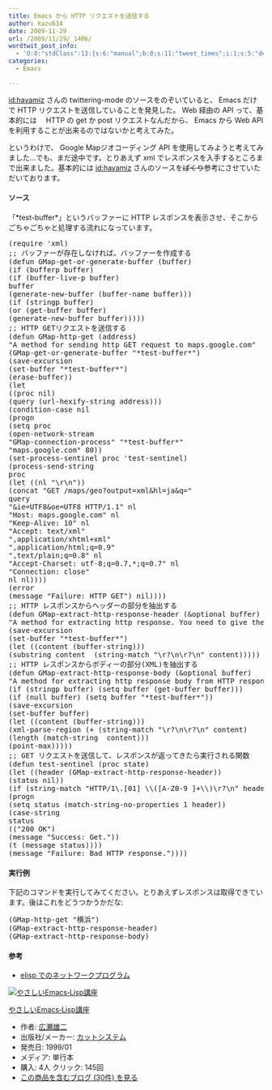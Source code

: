 ```yaml
---
title: Emacs から HTTP リクエストを送信する
author: kazu634
date: 2009-11-29
url: /2009/11/29/_1406/
wordtwit_post_info:
  - 'O:8:"stdClass":13:{s:6:"manual";b:0;s:11:"tweet_times";i:1;s:5:"delay";i:0;s:7:"enabled";i:1;s:10:"separation";s:2:"60";s:7:"version";s:3:"3.7";s:14:"tweet_template";b:0;s:6:"status";i:2;s:6:"result";a:0:{}s:13:"tweet_counter";i:2;s:13:"tweet_log_ids";a:1:{i:0;i:4957;}s:9:"hash_tags";a:0:{}s:8:"accounts";a:1:{i:0;s:7:"kazu634";}}'
categories:
  - Emacs

---
```

<div class="section">
<p>
<a href="http://d.hatena.ne.jp/hayamiz/" onclick="__gaTracker('send', 'event', 'outbound-article', 'http://d.hatena.ne.jp/hayamiz/', 'id:hayamiz');">id:hayamiz</a> さんの twittering-mode のソースをのぞいていると、 Emacs だけで HTTP リクエストを送信していることを発見した。 Web 経由の API って、基本的には 　HTTP の get か post リクエストなんだから、 Emacs から Web API を利用することが出来るのではないかと考えてみた。
</p>
  
<p>
    というわけで、 Google Mapジオコーディング API を使用してみようと考えてみました…でも、まだ途中です。とりあえず xml でレスポンスを入手するところまで出来ました。基本的には <a href="http://d.hatena.ne.jp/hayamiz/" onclick="__gaTracker('send', 'event', 'outbound-article', 'http://d.hatena.ne.jp/hayamiz/', 'id:hayamiz');">id:hayamiz</a> さんのソースを<strike>ぱくり</strike>参考にさせていただいております。
</p>
  
<h4>
    ソース
</h4>
  
<p>
    「*test-buffer*」というバッファーに HTTP レスポンスを表示させ、そこからごちゃごちゃと処理する流れになっています。
</p>
  
<pre class="syntax-highlight">
<span class="synSpecial">(</span><span class="synStatement">require</span> <span class="synSpecial">'</span><span class="synIdentifier">xml</span><span class="synSpecial">)</span>
<span class="synComment">;; バッファーが存在しなければ、バッファーを作成する</span>
<span class="synSpecial">(</span><span class="synStatement">defun</span> GMap-get-or-generate-buffer <span class="synSpecial">(</span>buffer<span class="synSpecial">)</span>
<span class="synSpecial">(</span><span class="synStatement">if</span> <span class="synSpecial">(</span>bufferp buffer<span class="synSpecial">)</span>
<span class="synSpecial">(</span><span class="synStatement">if</span> <span class="synSpecial">(</span>buffer-live-p buffer<span class="synSpecial">)</span>
buffer
<span class="synSpecial">(</span>generate-new-buffer <span class="synSpecial">(</span>buffer-name buffer<span class="synSpecial">)))</span>
<span class="synSpecial">(</span><span class="synStatement">if</span> <span class="synSpecial">(</span><span class="synStatement">stringp</span> buffer<span class="synSpecial">)</span>
<span class="synSpecial">(</span><span class="synStatement">or</span> <span class="synSpecial">(</span>get-buffer buffer<span class="synSpecial">)</span>
<span class="synSpecial">(</span>generate-new-buffer buffer<span class="synSpecial">)))))</span>
<span class="synComment">;; HTTP GETリクエストを送信する</span>
<span class="synSpecial">(</span><span class="synStatement">defun</span> GMap-http-get <span class="synSpecial">(</span>address<span class="synSpecial">)</span>
<span class="synConstant">&#34;A method for sending http GET request to maps.google.com&#34;</span>
<span class="synSpecial">(</span>GMap-get-or-generate-buffer <span class="synConstant">&#34;*test-buffer*&#34;</span><span class="synSpecial">)</span>
<span class="synSpecial">(</span>save-excursion
<span class="synSpecial">(</span>set-buffer <span class="synConstant">&#34;*test-buffer*&#34;</span><span class="synSpecial">)</span>
<span class="synSpecial">(</span>erase-buffer<span class="synSpecial">))</span>
<span class="synSpecial">(</span><span class="synStatement">let</span>
<span class="synSpecial">((</span>proc <span class="synStatement">nil</span><span class="synSpecial">)</span>
<span class="synSpecial">(</span>query <span class="synSpecial">(</span>url-hexify-string address<span class="synSpecial">)))</span>
<span class="synSpecial">(</span>condition-case <span class="synStatement">nil</span>
<span class="synSpecial">(</span><span class="synStatement">progn</span>
<span class="synSpecial">(</span><span class="synStatement">setq</span> proc
<span class="synSpecial">(</span>open-network-stream
<span class="synConstant">&#34;GMap-connection-process&#34;</span> <span class="synConstant">&#34;*test-buffer*&#34;</span>
<span class="synConstant">&#34;maps.google.com&#34;</span> <span class="synConstant">80</span><span class="synSpecial">))</span>
<span class="synSpecial">(</span>set-process-sentinel proc <span class="synSpecial">'</span><span class="synIdentifier">test-sentinel</span><span class="synSpecial">)</span>
<span class="synSpecial">(</span>process-send-string
proc
<span class="synSpecial">(</span><span class="synStatement">let</span> <span class="synSpecial">((</span>nl <span class="synConstant">&#34;\r\n&#34;</span><span class="synSpecial">))</span>
<span class="synSpecial">(</span>concat <span class="synConstant">&#34;GET /maps/geo?output=xml&#38;hl=ja&#38;q=&#34;</span>
query
<span class="synConstant">&#34;&#38;ie=UTF8&#38;oe=UTF8 HTTP/1.1&#34;</span> nl
<span class="synConstant">&#34;Host: maps.google.com&#34;</span> nl
<span class="synConstant">&#34;Keep-Alive: 10&#34;</span> nl
<span class="synConstant">&#34;Accept: text/xml&#34;</span>
<span class="synConstant">&#34;,application/xhtml+xml&#34;</span>
<span class="synConstant">&#34;,application/html;q=0.9&#34;</span>
<span class="synConstant">&#34;,text/plain;q=0.8&#34;</span> nl
<span class="synConstant">&#34;Accept-Charset: utf-8;q=0.7,*;q=0.7&#34;</span> nl
<span class="synConstant">&#34;Connection: close&#34;</span>
nl nl<span class="synSpecial">))))</span>
<span class="synSpecial">(</span><span class="synStatement">error</span>
<span class="synSpecial">(</span>message <span class="synConstant">&#34;Failure: HTTP GET&#34;</span><span class="synSpecial">)</span> <span class="synStatement">nil</span><span class="synSpecial">))))</span>
<span class="synComment">;; HTTP レスポンスからヘッダーの部分を抽出する</span>
<span class="synSpecial">(</span><span class="synStatement">defun</span> GMap-extract-http-response-header <span class="synSpecial">(</span>&#38;optional buffer<span class="synSpecial">)</span>
<span class="synConstant">&#34;A method for extracting http response. You need to give the buffer name as the argument.&#34;</span>
<span class="synSpecial">(</span>save-excursion
<span class="synSpecial">(</span>set-buffer <span class="synConstant">&#34;*test-buffer*&#34;</span><span class="synSpecial">)</span>
<span class="synSpecial">(</span><span class="synStatement">let</span> <span class="synSpecial">((</span>content <span class="synSpecial">(</span>buffer-string<span class="synSpecial">)))</span>
<span class="synSpecial">(</span>substring content <span class="synConstant"></span> <span class="synSpecial">(</span>string-match <span class="synConstant">&#34;\r?\n\r?\n&#34;</span> content<span class="synSpecial">)))))</span>
<span class="synComment">;; HTTP レスポンスからボディーの部分(XML)を抽出する</span>
<span class="synSpecial">(</span><span class="synStatement">defun</span> GMap-extract-http-response-body <span class="synSpecial">(</span>&#38;optional buffer<span class="synSpecial">)</span>
<span class="synConstant">&#34;A method for extracting http response body from HTTP response.&#34;</span>
<span class="synSpecial">(</span><span class="synStatement">if</span> <span class="synSpecial">(</span><span class="synStatement">stringp</span> buffer<span class="synSpecial">)</span> <span class="synSpecial">(</span><span class="synStatement">setq</span> buffer <span class="synSpecial">(</span>get-buffer buffer<span class="synSpecial">)))</span>
<span class="synSpecial">(</span><span class="synStatement">if</span> <span class="synSpecial">(</span><span class="synStatement">null</span> buffer<span class="synSpecial">)</span> <span class="synSpecial">(</span><span class="synStatement">setq</span> buffer <span class="synConstant">&#34;*test-buffer*&#34;</span><span class="synSpecial">))</span>
<span class="synSpecial">(</span>save-excursion
<span class="synSpecial">(</span>set-buffer buffer<span class="synSpecial">)</span>
<span class="synSpecial">(</span><span class="synStatement">let</span> <span class="synSpecial">((</span>content <span class="synSpecial">(</span>buffer-string<span class="synSpecial">)))</span>
<span class="synSpecial">(</span>xml-parse-region <span class="synSpecial">(</span><span class="synStatement">+</span> <span class="synSpecial">(</span>string-match <span class="synConstant">&#34;\r?\n\r?\n&#34;</span> content<span class="synSpecial">)</span>
<span class="synSpecial">(</span><span class="synStatement">length</span> <span class="synSpecial">(</span>match-string <span class="synConstant"></span> content<span class="synSpecial">)))</span>
<span class="synSpecial">(</span>point-max<span class="synSpecial">)))))</span>
<span class="synComment">;; GET リクエストを送信して、レスポンスが返ってきたら実行される関数</span>
<span class="synSpecial">(</span><span class="synStatement">defun</span> test-sentinel <span class="synSpecial">(</span>proc state<span class="synSpecial">)</span>
<span class="synSpecial">(</span><span class="synStatement">let</span> <span class="synSpecial">((</span>header <span class="synSpecial">(</span>GMap-extract-http-response-header<span class="synSpecial">))</span>
<span class="synSpecial">(</span>status <span class="synStatement">nil</span><span class="synSpecial">))</span>
<span class="synSpecial">(</span><span class="synStatement">if</span> <span class="synSpecial">(</span>string-match <span class="synConstant">&#34;HTTP/1\.[01] \\([A-Z0-9 ]+\\)\r?\n&#34;</span> header<span class="synSpecial">)</span>
<span class="synSpecial">(</span><span class="synStatement">progn</span>
<span class="synSpecial">(</span><span class="synStatement">setq</span> status <span class="synSpecial">(</span>match-string-no-properties <span class="synConstant">1</span> header<span class="synSpecial">))</span>
<span class="synSpecial">(</span>case-string
status
<span class="synSpecial">((</span><span class="synConstant">&#34;200 OK&#34;</span><span class="synSpecial">)</span>
<span class="synSpecial">(</span>message <span class="synConstant">&#34;Success: Get.&#34;</span><span class="synSpecial">))</span>
<span class="synSpecial">(</span><span class="synStatement">t</span> <span class="synSpecial">(</span>message status<span class="synSpecial">))))</span>
<span class="synSpecial">(</span>message <span class="synConstant">&#34;Failure: Bad HTTP response.&#34;</span><span class="synSpecial">))))</span>
</pre>
  
<p>
</p>
  
<h4>
    実行例
</h4>
  
<p>
    下記のコマンドを実行してみてください。とりあえずレスポンスは取得できています。後はこれをどうつかうかだな:
</p>
  
<pre class="syntax-highlight">
<span class="synSpecial">(</span>GMap-http-get <span class="synConstant">&#34;横浜&#34;</span><span class="synSpecial">)</span>
<span class="synSpecial">(</span>GMap-extract-http-response-header<span class="synSpecial">)</span>
<span class="synSpecial">(</span>GMap-extract-http-response-body<span class="synSpecial">)</span>
</pre>
  
<h4>
    参考
</h4>
  
<ul>
<li>
<a href="http://www.asahi-net.or.jp/~pw9s-szk/emacs/elisp_net.html" onclick="__gaTracker('send', 'event', 'outbound-article', 'http://www.asahi-net.or.jp/~pw9s-szk/emacs/elisp_net.html', 'elisp でのネットワークプログラム');" target="_blank">elisp でのネットワークプログラム</a>
</li>
</ul>
  
<div class="hatena-asin-detail">
<a href="http://www.amazon.co.jp/dp/4906391702/?tag=hatena_st1-22&ascsubtag=d-7ibv" onclick="__gaTracker('send', 'event', 'outbound-article', 'http://www.amazon.co.jp/dp/4906391702/?tag=hatena_st1-22&ascsubtag=d-7ibv', '');"><img src="https://images-na.ssl-images-amazon.com/images/I/51C4N4SHT7L._SL160_.jpg" class="hatena-asin-detail-image" alt="やさしいEmacs‐Lisp講座" title="やさしいEmacs‐Lisp講座" /></a></p> 
    
<div class="hatena-asin-detail-info">
<p class="hatena-asin-detail-title">
<a href="http://www.amazon.co.jp/dp/4906391702/?tag=hatena_st1-22&ascsubtag=d-7ibv" onclick="__gaTracker('send', 'event', 'outbound-article', 'http://www.amazon.co.jp/dp/4906391702/?tag=hatena_st1-22&ascsubtag=d-7ibv', 'やさしいEmacs‐Lisp講座');">やさしいEmacs‐Lisp講座</a>
</p>
      
<ul>
<li>
<span class="hatena-asin-detail-label">作者:</span> <a href="http://d.hatena.ne.jp/keyword/%B9%AD%C0%A5%CD%BA%C6%F3" onclick="__gaTracker('send', 'event', 'outbound-article', 'http://d.hatena.ne.jp/keyword/%B9%AD%C0%A5%CD%BA%C6%F3', '広瀬雄二');" class="keyword">広瀬雄二</a>
</li>
<li>
<span class="hatena-asin-detail-label">出版社/メーカー:</span> <a href="http://d.hatena.ne.jp/keyword/%A5%AB%A5%C3%A5%C8%A5%B7%A5%B9%A5%C6%A5%E0" onclick="__gaTracker('send', 'event', 'outbound-article', 'http://d.hatena.ne.jp/keyword/%A5%AB%A5%C3%A5%C8%A5%B7%A5%B9%A5%C6%A5%E0', 'カットシステム');" class="keyword">カットシステム</a>
</li>
<li>
<span class="hatena-asin-detail-label">発売日:</span> 1999/01
</li>
<li>
<span class="hatena-asin-detail-label">メディア:</span> 単行本
</li>
<li>
<span class="hatena-asin-detail-label">購入</span>: 4人 <span class="hatena-asin-detail-label">クリック</span>: 145回
</li>
<li>
<a href="http://d.hatena.ne.jp/asin/4906391702" onclick="__gaTracker('send', 'event', 'outbound-article', 'http://d.hatena.ne.jp/asin/4906391702', 'この商品を含むブログ (30件) を見る');" target="_blank">この商品を含むブログ (30件) を見る</a>
</li>
</ul>
</div>
    
<div class="hatena-asin-detail-foot">
</div>
</div>
</div>
